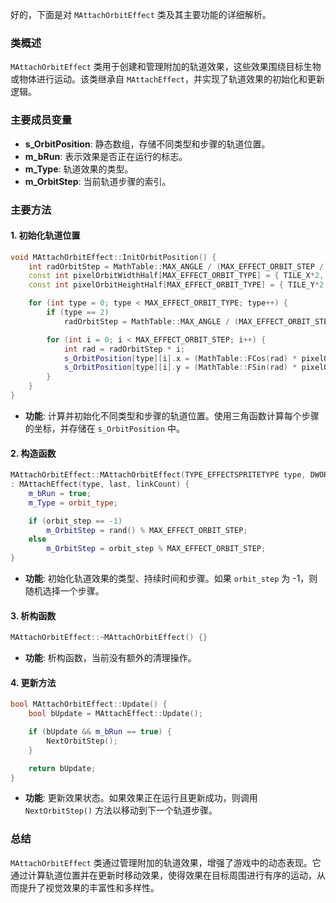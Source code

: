 好的，下面是对 `MAttachOrbitEffect` 类及其主要功能的详细解析。

### 类概述
`MAttachOrbitEffect` 类用于创建和管理附加的轨道效果，这些效果围绕目标生物或物体进行运动。该类继承自 `MAttachEffect`，并实现了轨道效果的初始化和更新逻辑。

### 主要成员变量
- **s_OrbitPosition**: 静态数组，存储不同类型和步骤的轨道位置。
- **m_bRun**: 表示效果是否正在运行的标志。
- **m_Type**: 轨道效果的类型。
- **m_OrbitStep**: 当前轨道步骤的索引。

### 主要方法

#### 1. 初始化轨道位置
```cpp
void MAttachOrbitEffect::InitOrbitPosition() {
    int radOrbitStep = MathTable::MAX_ANGLE / (MAX_EFFECT_ORBIT_STEP / 2);
    const int pixelOrbitWidthHalf[MAX_EFFECT_ORBIT_TYPE] = { TILE_X*2, TILE_X, TILE_X/2 };
    const int pixelOrbitHeightHalf[MAX_EFFECT_ORBIT_TYPE] = { TILE_Y*2, TILE_Y, TILE_Y/2 };

    for (int type = 0; type < MAX_EFFECT_ORBIT_TYPE; type++) {
        if (type == 2)
            radOrbitStep = MathTable::MAX_ANGLE / (MAX_EFFECT_ORBIT_STEP);

        for (int i = 0; i < MAX_EFFECT_ORBIT_STEP; i++) {
            int rad = radOrbitStep * i;
            s_OrbitPosition[type][i].x = (MathTable::FCos(rad) * pixelOrbitWidthHalf[type]) >> 16;
            s_OrbitPosition[type][i].y = (MathTable::FSin(rad) * pixelOrbitHeightHalf[type]) >> 16;
        }
    }
}
```
- **功能**: 计算并初始化不同类型和步骤的轨道位置。使用三角函数计算每个步骤的坐标，并存储在 `s_OrbitPosition` 中。

#### 2. 构造函数
```cpp
MAttachOrbitEffect::MAttachOrbitEffect(TYPE_EFFECTSPRITETYPE type, DWORD last, int orbit_type, int orbit_step, DWORD linkCount)
: MAttachEffect(type, last, linkCount) {
    m_bRun = true;
    m_Type = orbit_type;

    if (orbit_step == -1)
        m_OrbitStep = rand() % MAX_EFFECT_ORBIT_STEP;
    else
        m_OrbitStep = orbit_step % MAX_EFFECT_ORBIT_STEP;
}
```
- **功能**: 初始化轨道效果的类型、持续时间和步骤。如果 `orbit_step` 为 -1，则随机选择一个步骤。

#### 3. 析构函数
```cpp
MAttachOrbitEffect::~MAttachOrbitEffect() {}
```
- **功能**: 析构函数，当前没有额外的清理操作。

#### 4. 更新方法
```cpp
bool MAttachOrbitEffect::Update() {
    bool bUpdate = MAttachEffect::Update();

    if (bUpdate && m_bRun == true) {
        NextOrbitStep();
    }

    return bUpdate;
}
```
- **功能**: 更新效果状态。如果效果正在运行且更新成功，则调用 `NextOrbitStep()` 方法以移动到下一个轨道步骤。

### 总结
`MAttachOrbitEffect` 类通过管理附加的轨道效果，增强了游戏中的动态表现。它通过计算轨道位置并在更新时移动效果，使得效果在目标周围进行有序的运动，从而提升了视觉效果的丰富性和多样性。